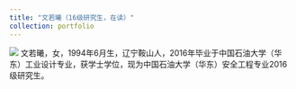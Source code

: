 ```yaml
---
title: "文若曦（16级研究生，在读）"
collection: portfolio
---
```


![](/images/文若曦.jpg)
文若曦，女，1994年6月生，辽宁鞍山人，2016年毕业于中国石油大学（华东）工业设计专业，获学士学位，现为中国石油大学（华东）安全工程专业2016级研究生。
